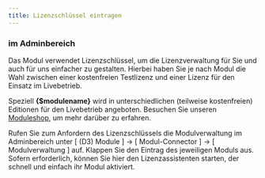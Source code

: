 ```yaml
---
title: Lizenzschlüssel eintragen
---
```


### **im Adminbereich**

Das Modul verwendet Lizenzschlüssel, um die Lizenzverwaltung für Sie und auch für uns einfacher zu gestalten. Hierbei haben Sie je nach Modul die Wahl zwischen einer kostenfreien Testlizenz und einer Lizenz für den Einsatz im Livebetrieb.

Speziell **{$modulename}** wird in unterschiedlichen (teilweise kostenfreien) Editionen für den Livebetrieb angeboten. Besuchen Sie unseren [Moduleshop](https://www.oxidmodule.com/), um mehr darüber zu erfahren.

Rufen Sie zum Anfordern des Lizenzschlüssels die Modulverwaltung im Adminbereich unter [ (D3) Module ] -> [ Modul-Connector ] -> [ Modulverwaltung ] auf. Klappen Sie den Eintrag des jeweiligen Moduls aus. Sofern erforderlich, können Sie hier den Lizenzassistenten starten, der schnell und einfach ihr Modul aktiviert.
